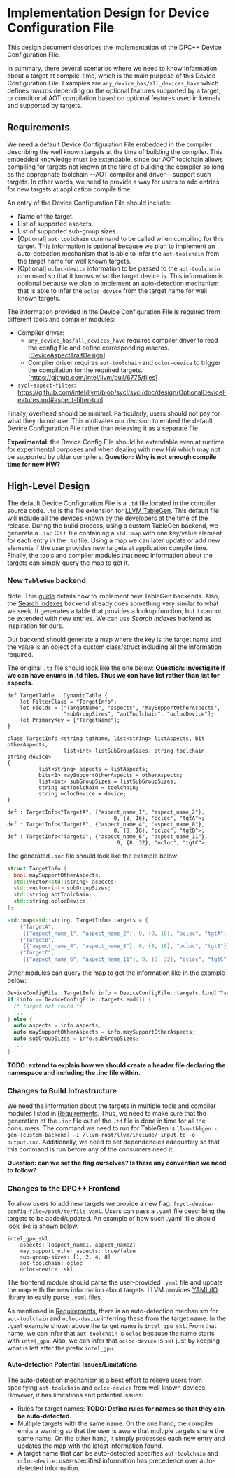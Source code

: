 # Implementation Design for Device Configuration File
This design document describes the implementation of the DPC++ Device
Configuration File.

In summary, there several scenarios where we need to know information about a
target at compile-time, which is the main purpose of this Device Configuration
File. Examples are `any_device_has/all_devices_have` which defines macros
depending on the optional features supported by a target; or conditional AOT
compilation based on optional features used in kernels and supported by targets.

## Requirements
We need a default Device Configuration File embedded in the compiler describing
the well known targets at the time of building the compiler.  This embedded
knowledge must be extendable, since our AOT toolchain allows compiling for
targets not known at the time of building the compiler so long as the
appropriate toolchain --AOT compiler and driver-- support such targets. In
other words, we need to provide a way for users to add entries for new targets
at application compile time.

An entry of the Device Configuration File should include:
- Name of the target.
- List of supported aspects.
- List of supported sub-group sizes.
- [Optional] `aot-toolchain` command to be called when compiling for this
target. This information is optional because we plan to implement an
auto-detection mechanism that is able to infer the `aot-toolchain` from the
target name for well known targets.
- [Optional] `ocloc-device` information to be passed to the `aot-toolchain`
command so that it knows what the target device is. This information is optional
because we plan to implement an auto-detection mechanism that is able to infer
the `ocloc-device` from the target name for well known targets.

The information provided in the Device Configuration File is required from
different tools and compiler modules:
- Compiler driver:
    - `any_device_has/all_devices_have` requires compiler driver to read the
    config file and define corresponding macros.
    [[DeviceAspectTraitDesign](https://github.com/intel/llvm/blob/sycl/sycl/doc/design/DeviceAspectTraitDesign.md)]
    - Compiler driver requires `aot-toolchain` and `ocloc-device` to trigger the
    compilation for the required targets.
    [https://github.com/intel/llvm/pull/6775/files]
- `sycl-aspect-filter`:
https://github.com/intel/llvm/blob/sycl/sycl/doc/design/OptionalDeviceFeatures.md#aspect-filter-tool

Finally, overhead should be minimal. Particularly, users should not pay for what
they do not use. This motivates our decision to embed the default Device
Configuration File rather than releasing it as a separate file. 

**Experimental**: the Device Config File should be extendable even at runtime
for experimental purposes and when dealing with new HW which may not be
supported by older compilers. **Question: Why is not enough compile time for new
HW?**

## High-Level Design
The default Device Configuration File is a `.td` file located in the compiler
source code. `.td` is the file extension for [LLVM
TableGen](https://llvm.org/docs/TableGen/). This default file will include all
the devices known by the developers at the time of the release. During the
build process, using a custom TableGen backend, we generate a `.inc` C++ file
containing a `std::map` with one key/value element for each entry in the `.td`
file. Using a map we can later update or add new elements if the user provides
new targets at application compile time. Finally, the tools and compiler
modules that need information about the targets can simply query the map to get
it.

### New `TableGen` backend
Note: This [guide](https://llvm.org/docs/TableGen/BackGuide.html) details how
to implement new TableGen backends. Also, the [Search
Indexes](https://llvm.org/docs/TableGen/BackEnds.html#search-indexes) backend
already does something very similar to what we seek. It generates a table that
provides a lookup function, but it cannot be extended with new entries. We can
use _Search Indexes_ backend as inspiration for ours. 

Our backend should generate a map where the key is the target name and the value
is an object of a custom class/struct including all the information required. 

The original `.td` file should look like the one below: **Question: investigate
if we can have enums in .td files. Thus we can have list<int> rather than
list<string> for aspects.** 
``` 
def TargetTable : DynamicTable { 
    let FilterClass = "TargetInfo";
    let Fields = ["TargetName", "aspects", "maySupportOtherAspects",
                  "subGroupSizes", "aotToolchain", "oclocDevice"];
    let PrimaryKey = ["TargetName"];
}

class TargetInfo <string tgtName, list<string> listAspects, bit otherAspects,
                  list<int> listSubGroupSizes, string toolchain, string device>
{
          list<string> aspects = listAspects;
          bits<1> maySupportOtherAspects = otherAspects;
          list<int> subGroupSizes = listSubGroupSizes;
          string aotToolchain = toolchain;
          string oclocDevice = device;
}

def : TargetInfo<"TargetA", {"aspect_name_1", "aspect_name_2"}, 
                                  0, {8, 16}, "ocloc", "tgtA">; 
def : TargetInfo<"TargetB", {"aspect_name_4", "aspect_name_8"},
                                  0, {8, 16}, "ocloc", "tgtB">;
def : TargetInfo<"TargetC", {"aspect_name_6", "aspect_name_11"},
                                   0, {8, 32}, "ocloc", "tgtC">;
```

The generated `.inc` file should look like the example below: 
```c++
struct TargetInfo {
  bool maySupportOtherAspects;
  std::vector<std::string> aspects;
  std::vector<int> subGroupSizes;
  std::string aotToolchain;
  std::string oclocDevice;
};

std::map<std::string, TargetInfo> targets = {
    {"TargetA",
     {{"aspect_name_1", "aspect_name_2"}, 0, {8, 16}, "ocloc", "tgtA"}},
    {"TargetB",
     {{"aspect_name_4", "aspect_name_8"}, 0, {8, 16}, "ocloc", "tgtB"}},
    {"TargetC",
     {{"aspect_name_6", "aspect_name_11"}, 0, {8, 32}, "ocloc", "tgtC"}}};
```

Other modules can query the map to get the information like in the example
below:
```c++ 
DeviceConfigFile::TargetInfo info = DeviceConfigFile::targets.find("TargetA");
if (info == DeviceConfigFile::targets.end()) {
  /* Target not found */
  ...
} else {
  auto aspects = info.aspects;
  auto maySupportOtherAspects = info.maySupportOtherAspects;
  auto subGroupSizes = info.subGroupSizes;
  ...
}
```

**TODO: extend to explain how we should create a header file declaring the
namespace and including the .inc file within.**

### Changes to Build Infrastructure
We need the information about the targets in multiple tools and compiler
modules listed in [Requirements](#Requirements).  Thus, we need to make sure
that the generation of the `.inc` file out of the `.td` file is done in time
for all the consumers. The command we need to run for TableGen is `llvm-tblgen
-gen-[custom-backend] -I /llvm-root/llvm/include/ input.td -o output.inc`.
Additionally, we need to set dependencies adequately so that this command is
run before any of the consumers need it.

**Question: can we set the flag ourselves? Is there any convention we need to
follow?**

### Changes to the DPC++ Frontend
To allow users to add new targets we provide a new flag:
`fsycl-device-config-file=/path/to/file.yaml`. Users can pass a `.yaml` file
describing the targets to be added/updated. An example of how such .yaml` file
should look like is shown below.
```
intel_gpu_skl:
    aspects: [aspect_name1, aspect_name2]
    may_support_other_aspects: true/false
    sub-group-sizes: [1, 2, 4, 8]
    aot-toolchain: ocloc
    ocloc-device: skl
```
The frontend module should parse the user-provided `.yaml` file and update the
map with the new information about targets. LLVM provides
[YAML/IO](https://llvm.org/docs/YamlIO.html) library to easily parse `.yaml`
files.

As mentioned in [Requirements](#Requirements), there is an auto-detection
mechanism for `aot-toolchain` and `ocloc-device` inferring these from the target
name. In the `.yaml` example shown above the target name is `intel_gpu_skl`.
From that name, we can infer that `aot-toolchain` is `ocloc` because the name
starts with `intel_gpu`. Also, we can infer that `ocloc-device` is `skl` just by
keeping what is left after the prefix `intel_gpu`.

#### Auto-detection Potential Issues/Limitations
The auto-detection mechanism is a best effort to relieve users from specifying
`aot-toolchain` and `ocloc-device` from well known devices. However, it has
limitations and potential issues:
- Rules for target names: **TODO: Define rules for names so that they can be
auto-detected.**
- Multiple targets with the same name: On the one hand, the compiler emits a
warning so that the user is aware that multiple targets share the same name. On
the other hand, it simply processes each new entry and updates the map with the
latest information found.
- A target name that can be auto-detected specifies `aot-toolchain` and
`ocloc-device`: user-specified information has precedence over auto-detected
information.
